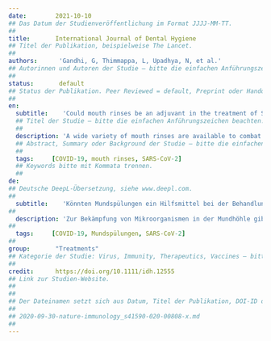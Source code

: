 ```yaml
---
date:        2021-10-10
## Das Datum der Studienveröffentlichung im Format JJJJ-MM-TT.
##
title:       International Journal of Dental Hygiene
## Titel der Publikation, beispielweise The Lancet.
##
authors:      'Gandhi, G, Thimmappa, L, Upadhya, N, et al.'
## Autorinnen und Autoren der Studie – bitte die einfachen Anführungszeichen beachten!
##
status:       default
## Status der Publikation. Peer Reviewed = default, Preprint oder Handout (Thesenpapier)
##
en:
  subtitle:    'Could mouth rinses be an adjuvant in the treatment of SARS-CoV-2 patients? An appraisal with a systematic review'
  ## Titel der Studie – bitte die einfachen Anführungszeichen beachten!
  ##
  description: 'A wide variety of mouth rinses are available to combat micro-organisms in the oral cavity. At the present global pandemic, the need of the hour is to control the viral infection due to the novel corona virus SARS-COV-2, as its port of entry is through the receptors located in the oral and pharyngeal mucosa. This systematic literature review focuses on the in vivo studies [randomized control trials (RCTs)] done on the efficacy of existing mouth rinses which have been used in reducing the viral loads. The electronic database which includes PubMed-MEDLINE, Google scholar, Scopus, Web of Science, EMBASE, ProQuest and CINAHL was searched from December 2019 to June 2021 with appropriate Medical Subject Headings (MeSH) terms and Boolean operators. Two reviewers independently reviewed the abstracts. Of the 2438 retrieved titles, 905 remained after removing duplicates. Twelve articles were eligible to be included in this review of which seven were randomized with adequate sample size. Mouth washes containing povidone iodine and chlorhexidine decrease the viral load transiently. Large amount of in vivo studies are of paramount importance, especially RCTs, to prove the efficacy of these mouth rinses.'
  ## Abstract, Summary oder Background der Studie – bitte die einfachen Anführungszeichen b
  ##
  tags:     [COVID-19, mouth rinses, SARS-CoV-2]
  ## Keywords bitte mit Kommata trennen.
  ##
de: 
## Deutsche DeepL-Übersetzung, siehe www.deepl.com.
##
  subtitle:    'Könnten Mundspülungen ein Hilfsmittel bei der Behandlung von SARS-CoV-2-Patienten sein? Eine Bewertung mit einer systematischen Übersichtsarbeit'
##
  description: 'Zur Bekämpfung von Mikroorganismen in der Mundhöhle gibt es eine Vielzahl von Mundspülungen. Bei der gegenwärtigen globalen Pandemie ist es das Gebot der Stunde, die Virusinfektion durch das neuartige Coronavirus SARS-COV-2 unter Kontrolle zu bringen, da dessen Eintrittspforte die Rezeptoren in der Mund- und Rachenschleimhaut sind. Diese systematische Literaturübersicht konzentriert sich auf die In-vivo-Studien [randomisierte Kontrollstudien (RCTs)] zur Wirksamkeit bestehender Mundspülungen, die zur Verringerung der Viruslast verwendet wurden. Die elektronische Datenbank, die PubMed-MEDLINE, Google scholar, Scopus, Web of Science, EMBASE, ProQuest und CINAHL umfasst, wurde von Dezember 2019 bis Juni 2021 mit entsprechenden Medical Subject Headings (MeSH) Begriffen und Booleschen Operatoren durchsucht. Zwei Reviewer überprüften unabhängig voneinander die Abstracts. Von den 2438 gefundenen Titeln blieben nach dem Entfernen von Duplikaten 905 übrig. Zwölf Artikel konnten in diese Übersicht aufgenommen werden, von denen sieben randomisiert waren und eine ausreichende Stichprobengröße aufwiesen. Mundspülungen mit Povidon-Jod und Chlorhexidin senken die Viruslast vorübergehend. Um die Wirksamkeit dieser Mundspülungen zu belegen, sind umfangreiche In-vivo-Studien, insbesondere RCTs, von größter Bedeutung.'
##
  tags:     [COVID-19, Mundspülungen, SARS-CoV-2]
##
group:       "Treatments"
## Kategorie der Studie: Virus, Immunity, Therapeutics, Vaccines – bitte die Anführungszeichen beachten!
##
credit:      https://doi.org/10.1111/idh.12555
## Link zur Studien-Website.
##
##
## Der Dateinamen setzt sich aus Datum, Titel der Publikation, DOI-ID der Studie (nach dem letzten Slash) und der Dateiendung zusammen. Bitte den Unterstrich vor der DOI-ID beachten!
##
## 2020-09-30-nature-immunology_s41590-020-00808-x.md
##
---
```

<object data="{{ page.link }}" style='height:calc(100vh - 400px); width: 100%' type='application/pdf'></object>